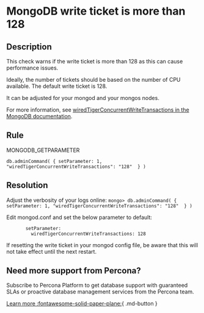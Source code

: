 # MongoDB write ticket is more than 128

## Description
This check warns if the write ticket is more than 128 as this can cause performance issues.

Ideally, the number of tickets should be based on the number of CPU available.
The default write ticket is 128.

It can be adjusted for your mongod and your mongos nodes.

For more information, see [wiredTigerConcurrentWriteTransactions in the MongoDB documentation](https://docs.mongodb.com/manual/reference/parameters/#mongodb-parameter-param.wiredTigerConcurrentWriteTransactions).


## Rule
MONGODB_GETPARAMETER

`db.adminCommand( { setParameter: 1, "wiredTigerConcurrentWriteTransactions": "128"  } )`

## Resolution
Adjust the verbosity of your logs online: `mongo> db.adminCommand( { setParameter: 1, "wiredTigerConcurrentWriteTransactions": "128"  } )`

Edit mongod.conf and set the below parameter to default:
```
       setParameter:
         wiredTigerConcurrentWriteTransactions: 128
```
If resetting the write ticket in your mongod config file, be aware that this will not take effect until the next restart.

## Need more support from Percona?
Subscribe to Percona Platform to get database support with guaranteed SLAs or proactive database management services from the Percona team.

[Learn more :fontawesome-solid-paper-plane:](https://per.co.na/subscribe){ .md-button }